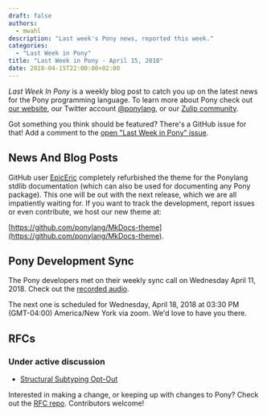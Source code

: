 ```yaml
---
draft: false
authors:
  - mwahl
description: "Last week's Pony news, reported this week."
categories:
  - "Last Week in Pony"
title: "Last Week in Pony - April 15, 2018"
date: 2018-04-15T22:00:00+02:00
---
```

_Last Week In Pony_ is a weekly blog post to catch you up on the latest news for the Pony programming language. To learn more about Pony check out [our website](https://ponylang.io), our Twitter account [@ponylang](https://twitter.com/ponylang), or our [Zulip community](https://ponylang.zulipchat.com).

Got something you think should be featured? There's a GitHub issue for that! Add a comment to the [open "Last Week in Pony" issue](https://github.com/ponylang/ponylang.github.io/issues?q=is%3Aissue+is%3Aopen+label%3Alast-week-in-pony).
<!-- more -->

## News And Blog Posts

GitHub user [EpicEric](https://github.com/EpicEric) completely refurbished the theme for the Ponylang stdlib documentation (which can also be used for documenting any Pony package). This one will be out with the next release, which we are all impatiently waiting for. If you want to track the development, report issues or even contribute, we host our new theme at:

  [https://github.com/ponylang/MkDocs-theme](https://github.com/ponylang/MkDocs-theme).

## Pony Development Sync

The Pony developers met on their weekly sync call on Wednesday April 11, 2018. Check out the [recorded audio](https://sync-recordings.ponylang.io/r/2018_04_11.m4a).

The next one is scheduled for Wednesday, April 18, 2018 at 03:30 PM (GMT-04:00) America/New York via zoom. We'd love to have you there.

## RFCs

### Under active discussion

- [Structural Subtyping Opt-Out](https://github.com/ponylang/rfcs/pull/121)

Interested in making a change, or keeping up with changes to Pony? Check out the [RFC repo](https://github.com/ponylang/rfcs). Contributors welcome!
